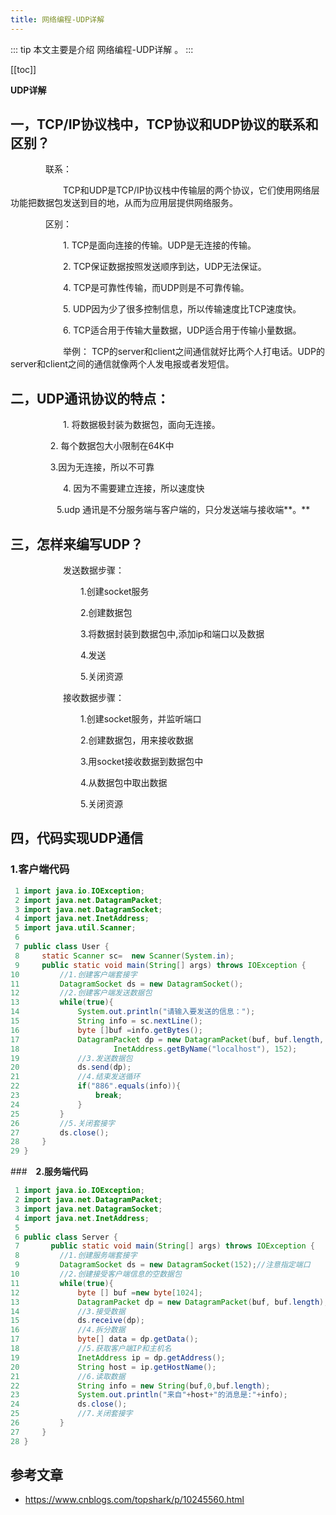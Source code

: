 ```yaml
---
title: 网络编程-UDP详解
---
```



::: tip
本文主要是介绍 网络编程-UDP详解 。
:::

[[toc]]

**UDP详解**

## **一，TCP/IP协议栈中，TCP协议和UDP协议的联系和区别？**

　　　　联系：

　　　　　　TCP和UDP是TCP/IP协议栈中传输层的两个协议，它们使用网络层功能把数据包发送到目的地，从而为应用层提供网络服务。

　　　　区别：

　　　　　　1. TCP是面向连接的传输。UDP是无连接的传输。

　　　　　　2. TCP保证数据按照发送顺序到达，UDP无法保证。

　　　　　　4. TCP是可靠性传输，而UDP则是不可靠传输。

　　　　　　5. UDP因为少了很多控制信息，所以传输速度比TCP速度快。

　　　　　　6. TCP适合用于传输大量数据，UDP适合用于传输小量数据。

　　　　　　举例： TCP的server和client之间通信就好比两个人打电话。UDP的server和client之间的通信就像两个人发电报或者发短信。

 
## **二，UDP通讯协议的特点：**

　　　　　　1. 将数据极封装为数据包，面向无连接。

　　　  　 2. 每个数据包大小限制在64K中

　　　  　 3.因为无连接，所以不可靠

　　　　　　4. 因为不需要建立连接，所以速度快

　　　  　　5.udp 通讯是不分服务端与客户端的，只分发送端与接收端**。**


## **三，怎样来编写UDP？**

　　　　　　发送数据步骤：

　　　　　　　　1.创建socket服务

　　　　　　　　2.创建数据包

　　　　　　　　3.将数据封装到数据包中,添加ip和端口以及数据

　　　　　　　　4.发送

　　　　　　　　5.关闭资源

　　　　　　接收数据步骤：

　　　　　　　　1.创建socket服务，并监听端口

　　　　　　　　2.创建数据包，用来接收数据

　　　　　　　　3.用socket接收数据到数据包中

　　　　　　　　4.从数据包中取出数据

　　　　　　　　5.关闭资源

## **四，代码实现UDP通信**

###   **1.客户端代码**



``` java
 1 import java.io.IOException;
 2 import java.net.DatagramPacket;
 3 import java.net.DatagramSocket;
 4 import java.net.InetAddress;
 5 import java.util.Scanner;
 6 
 7 public class User {
 8     static Scanner sc=  new Scanner(System.in);
 9     public static void main(String[] args) throws IOException {
10         //1.创建客户端套接字
11         DatagramSocket ds = new DatagramSocket();
12         //2.创建客户端发送数据包
13         while(true){
14             System.out.println("请输入要发送的信息：");
15             String info = sc.nextLine();
16             byte []buf =info.getBytes();
17             DatagramPacket dp = new DatagramPacket(buf, buf.length, 
18                     InetAddress.getByName("localhost"), 152);
19             //3.发送数据包
20             ds.send(dp);
21             //4.结束发送循环
22             if("886".equals(info)){
23                 break;
24             }
25         }
26         //5.关闭套接字
27         ds.close();
28     }
29 }
```



###　**2.服务端代码**



``` java
 1 import java.io.IOException;
 2 import java.net.DatagramPacket;
 3 import java.net.DatagramSocket;
 4 import java.net.InetAddress;
 5 
 6 public class Server {
 7       public static void main(String[] args) throws IOException {
 8         //1.创建服务端套接字
 9         DatagramSocket ds = new DatagramSocket(152);//注意指定端口
10         //2.创建接受客户端信息的空数据包
11         while(true){
12             byte [] buf =new byte[1024];
13             DatagramPacket dp = new DatagramPacket(buf, buf.length);
14             //3.接受数据
15             ds.receive(dp);
16             //4.拆分数据
17             byte[] data = dp.getData();
18             //5.获取客户端IP和主机名
19             InetAddress ip = dp.getAddress();
20             String host = ip.getHostName();
21             //6.读取数据
22             String info = new String(buf,0,buf.length);
23             System.out.println("来自"+host+"的消息是:"+info);
24             ds.close();
25             //7.关闭套接字
26         }
27     }
28 }
```



 

## 参考文章
* https://www.cnblogs.com/topshark/p/10245560.html